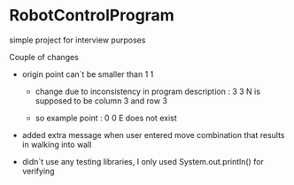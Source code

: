 # RobotControlProgram
simple project for interview purposes


Couple of changes
- origin point can`t be smaller than 1 1
  - change due to inconsistency in program description : 3 3 N is supposed to be column 3 and row 3
    
  - so example point : 0 0 E does not exist
    
- added extra message when user entered move combination that results in walking into wall


- didn`t use any testing libraries, I only used System.out.println() for verifying
